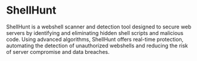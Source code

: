 # ShellHunt
ShellHunt is a webshell scanner and detection tool designed to secure web servers by identifying and eliminating hidden shell scripts and malicious code. Using advanced algorithms, ShellHunt offers real-time protection, automating the detection of unauthorized webshells and reducing the risk of server compromise and data breaches.
